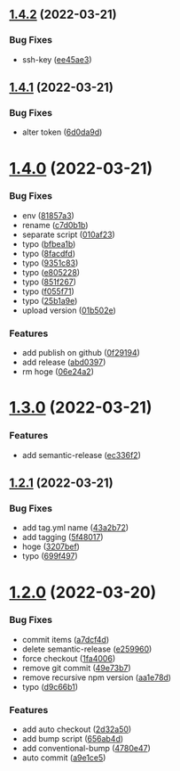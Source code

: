 ## [1.4.2](https://github.com/nonanonno/semantic-release-sample/compare/v1.4.1...v1.4.2) (2022-03-21)


### Bug Fixes

* ssh-key ([ee45ae3](https://github.com/nonanonno/semantic-release-sample/commit/ee45ae3ea8d1007a1dfa88dd609650a1e58826e9))



## [1.4.1](https://github.com/nonanonno/semantic-release-sample/compare/v1.4.0...v1.4.1) (2022-03-21)


### Bug Fixes

* alter token ([6d0da9d](https://github.com/nonanonno/semantic-release-sample/commit/6d0da9d4cf8b12c1a14f990221120107cb1b2e74))



# [1.4.0](https://github.com/nonanonno/semantic-release-sample/compare/v1.3.0...v1.4.0) (2022-03-21)


### Bug Fixes

* env ([81857a3](https://github.com/nonanonno/semantic-release-sample/commit/81857a3b4f0c342647f7b2ac2309306d5c159f10))
* rename ([c7d0b1b](https://github.com/nonanonno/semantic-release-sample/commit/c7d0b1b4c9ffdb688a9dfba090d2897247655b0e))
* separate script ([010af23](https://github.com/nonanonno/semantic-release-sample/commit/010af233304ba12accabc44d949b2877d143a259))
* typo ([bfbea1b](https://github.com/nonanonno/semantic-release-sample/commit/bfbea1b59419b317c39ecf3f95540eb9db30d0d3))
* typo ([8facdfd](https://github.com/nonanonno/semantic-release-sample/commit/8facdfd9c9d1f16b5ce19313907ce05c4451687b))
* typo ([9351c83](https://github.com/nonanonno/semantic-release-sample/commit/9351c83118fd58fd28542ddd6ac7f0f1b7d3f2d8))
* typo ([e805228](https://github.com/nonanonno/semantic-release-sample/commit/e80522866d925c5d3c8b37c911b35b63fd0d47b7))
* typo ([851f267](https://github.com/nonanonno/semantic-release-sample/commit/851f26701705eb5e1ca061db3f32dedd27e7175f))
* typo ([f055f71](https://github.com/nonanonno/semantic-release-sample/commit/f055f71da796c2ff0d8e858a1a1cbe18d82c6e31))
* typo ([25b1a9e](https://github.com/nonanonno/semantic-release-sample/commit/25b1a9efb852747190c43f60bb2a74125c3f313e))
* upload version ([01b502e](https://github.com/nonanonno/semantic-release-sample/commit/01b502efa0bd54af68c0b0faf91ce569737f7bcb))


### Features

* add publish on github ([0f29194](https://github.com/nonanonno/semantic-release-sample/commit/0f291944705364eb62ab367a984e9c08892f72d5))
* add release ([abd0397](https://github.com/nonanonno/semantic-release-sample/commit/abd0397b073e755b69ff8d7cea0de2a0d7845a75))
* rm hoge ([06e24a2](https://github.com/nonanonno/semantic-release-sample/commit/06e24a24f7aca5d786e37f0dd16f34755572ddb8))



# [1.3.0](https://github.com/nonanonno/semantic-release-sample/compare/v1.2.1...v1.3.0) (2022-03-21)


### Features

* add semantic-release ([ec336f2](https://github.com/nonanonno/semantic-release-sample/commit/ec336f246b283f8403b8db0ad6869e281c1e05d4))



## [1.2.1](https://github.com/nonanonno/semantic-release-sample/compare/v1.2.0...v1.2.1) (2022-03-21)


### Bug Fixes

* add tag.yml name ([43a2b72](https://github.com/nonanonno/semantic-release-sample/commit/43a2b727b0263ef2079ef41604eb1f58b5f2256b))
* add tagging ([5f48017](https://github.com/nonanonno/semantic-release-sample/commit/5f4801746f55d71fd08ed7e26cbf74b53aaffb20))
* hoge ([3207bef](https://github.com/nonanonno/semantic-release-sample/commit/3207beffdad3d1dc7bafc79f56a46ef15ee8cede))
* typo ([699f497](https://github.com/nonanonno/semantic-release-sample/commit/699f497e1a9c2ad40982ba2ba535219b9d7e1887))



# [1.2.0](https://github.com/nonanonno/semantic-release-sample/compare/v1.1.0...v1.2.0) (2022-03-20)


### Bug Fixes

* commit items ([a7dcf4d](https://github.com/nonanonno/semantic-release-sample/commit/a7dcf4d069291f8df63d1c7d92196c5a61f0c7a6))
* delete semantic-release ([e259960](https://github.com/nonanonno/semantic-release-sample/commit/e259960ce0e452361f2eb6e5ee4138c42b5c1dcd))
* force checkout ([1fa4006](https://github.com/nonanonno/semantic-release-sample/commit/1fa400627c8145df3576a524779ea9030b734912))
* remove git commit ([49e73b7](https://github.com/nonanonno/semantic-release-sample/commit/49e73b77a858379194e43c18f26bf5ba50e8fe21))
* remove recursive npm version ([aa1e78d](https://github.com/nonanonno/semantic-release-sample/commit/aa1e78d4c1ca8aea9b48f9ece9b69b07d576c1af))
* typo ([d9c66b1](https://github.com/nonanonno/semantic-release-sample/commit/d9c66b18d30103b7c7023e40cc590a87d44c0646))


### Features

* add auto checkout ([2d32a50](https://github.com/nonanonno/semantic-release-sample/commit/2d32a50e054902941172376ef646a5b699c11249))
* add bump script ([656ab4d](https://github.com/nonanonno/semantic-release-sample/commit/656ab4d98b8e1351255892debc3428dc2de38623))
* add conventional-bump ([4780e47](https://github.com/nonanonno/semantic-release-sample/commit/4780e4714cd51ace4c2440df65aa8fe6a1366594))
* auto commit ([a9e1ce5](https://github.com/nonanonno/semantic-release-sample/commit/a9e1ce5dcb1d264f5c22e0cc0378c8efb7707f3c))



